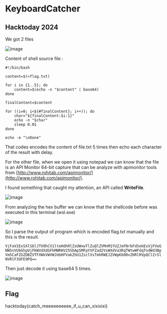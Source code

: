 # KeyboardCatcher
## Hacktoday 2024

We got 2 files

![image](https://github.com/user-attachments/assets/078a3c5f-b8af-45a3-9f4c-b4d71fd4f891)

Content of shell source file :

```shell
#!/bin/bash

content=$(<flag.txt)

for i in {1..5}; do
    content=$(echo -n "$content" | base64)
done

finalContent=$content

for ((i=0; i<${#finalContent}; i++)); do
    char="${finalContent:$i:1}"
    echo -n "$char"
    sleep 0.01
done

echo -e "\nDone"
```

That codes encodes the content of file.txt 5 times then echo each character of the result with delay.

For the other file, when we open it using notepad we can know that the file is an API Monitor 64-bit capture that can be analyze with apimonitor tools from [http://www.rohitab.com/apimonitor/](http://www.rohitab.com/apimonitor/).

I found something that caught my attention, an API called **WriteFile**.

![image](https://github.com/user-attachments/assets/9bbb32ab-7236-48e0-904f-3e8e193aa195)

From analyzing the hex buffer we can know that the shellcode before was executed in this terminal (wsl.exe)

![image](https://github.com/user-attachments/assets/45608d5e-c70e-49f4-a0ac-9a263fe085fd)

So I parse the output of program which is encoded flag.txt manually and this is the result.

```VjFaV2ExSXlSblJTV0hCV1lteHdhRlZxUWxwTlZuQlZVMnM1YUZJeFNrbFdSekExVjFVeGNWSnVUbGhpUjFKWVdXdGFkMWRHV25SbApSMFpYVFZad2VsWXdVa3RqTWtwWFdqTndWd3BpVm5CaFZGZDBZVTFXWkVWVWJUbHFVakZhU1ZsclVsTmhRWEJZVWpKb00xZHRlRVpQClZrSlNVRlF3UFE9PQ==```

Then just decode it using base64 5 times.

![image](https://github.com/user-attachments/assets/705079ca-76cc-40d0-974a-01b4d7cb7a5b)

## Flag
hacktoday{catch_meeeeeeeeee_if_u_can_xixixixi}

